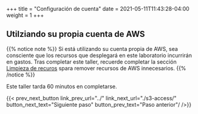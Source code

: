 +++
title = "Configuración de cuenta"
date =  2021-05-11T11:43:28-04:00
weight = 1
+++

## Utilziando su propia cuenta de AWS

{{% notice note %}}
Si está utilizando su cuenta propia de AWS, sea consciente que los recursos que desplegará en este laboratorio incurrirán en gastos. Tras completar este taller, recuerde completar la sección [Limpieza de recuros](../../cleanup/) spara remover recursos de AWS innecesarios.
{{% /notice %}}

Este taller tarda 60 minutos en completarse. 

{{< prev_next_button link_prev_url="../" link_next_url="./s3-access/" button_next_text="Siguiente paso" button_prev_text="Paso anterior"/ />}}
